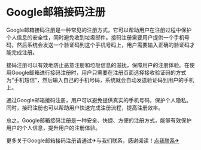 # Google邮箱接码注册

Google邮箱接码注册是一种常见的注册方式，它可以帮助用户在注册过程中保护个人信息的安全性，同时避免收到垃圾邮件。接码注册需要用户提供一个手机号码，然后系统会发送一个验证码到这个手机号码上，用户需要输入正确的验证码才能完成注册。

接码注册可以有效地防止恶意注册和垃圾信息的滋扰，保障用户的注册体验。在使用Google邮箱进行接码注册时，用户只需要在注册页面选择接收验证码的方式为“手机短信”，然后输入自己的手机号码，系统就会自动发送验证码到用户的手机上。

通过Google邮箱接码注册，用户可以避免提供真实的手机号码，保护个人隐私。同时，接码注册也可以帮助用户快速完成注册流程，提高注册效率。

总之，Google邮箱接码注册是一种安全、快捷、方便的注册方式，能够有效保护用户的个人信息，提升用户的注册体验。

更多关于Google邮箱接码注册请通过✈与我们联系，感谢阅读！[点我联系✈](https://my.G208.com)